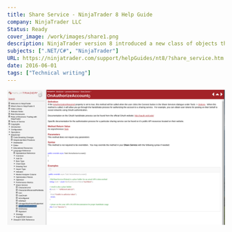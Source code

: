 ```yaml
---
title: Share Service - NinjaTrader 8 Help Guide
company: NinjaTrader LLC
Status: Ready
cover_image: /work/images/share1.png
description: NinjaTrader version 8 introduced a new class of objects that could be used to communicate to 3rd party APIs like Twitter, Facebook, or custom made to meet customer use cases. This was the API Reference that enabled a developer to start using this group of methods and types.
subjects: [".NET/C#", "NinjaTrader"]
URL: https://ninjatrader.com/support/helpGuides/nt8/?share_service.htm
date: 2016-06-01
tags: ["Technical writing"]
---
```


![alt text](../../static/work/images/share1.png)
